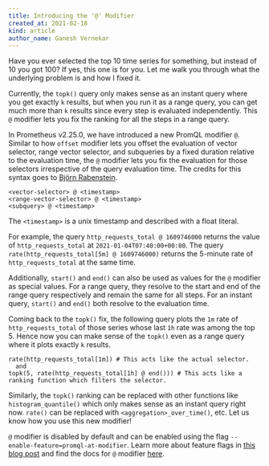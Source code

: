 ```yaml
---
title: Introducing the '@' Modifier
created_at: 2021-02-18
kind: article
author_name: Ganesh Vernekar
---
```


Have you ever selected the top 10 time series for something, but instead of 10 you got 100? If yes, this one is for you. Let me walk you through what the underlying problem is and how I fixed it.

Currently, the `topk()` query only makes sense as an instant query where you get exactly `k` results, but when you run it as a range query, you can get much more than `k` results since every step is evaluated independently. This `@` modifier lets you fix the ranking for all the steps in a range query.

In Prometheus v2.25.0, we have introduced a new PromQL modifier `@`. Similar to how `offset` modifier lets you offset the evaluation of vector selector, range vector selector, and subqueries by a fixed duration relative to the evaluation time, the `@` modifier lets you fix the evaluation for those selectors irrespective of the query evaluation time. The credits for this syntax goes to [Björn Rabenstein](https://github.com/beorn7/).

    <vector-selector> @ <timestamp>
    <range-vector-selector> @ <timestamp>
    <subquery> @ <timestamp>

The `<timestamp>` is a unix timestamp and described with a float literal.

<!-- more -->

For example, the query `http_requests_total @ 1609746000` returns the value of `http_requests_total` at `2021-01-04T07:40:00+00:00`. The query `rate(http_requests_total[5m] @ 1609746000)` returns the 5-minute rate of `http_requests_total` at the same time.

Additionally, `start()` and `end()` can also be used as values for the `@` modifier as special values. For a range query, they resolve to the start and end of the range query respectively and remain the same for all steps. For an instant query, `start()` and `end()` both resolve to the evaluation time.

Coming back to the `topk()` fix, the following query plots the `1m` rate of `http_requests_total` of those series whose last `1h` rate was among the top 5. Hence now you can make sense of the `topk()` even as a range query where it plots exactly `k` results.

    rate(http_requests_total[1m]) # This acts like the actual selector.
      and
    topk(5, rate(http_requests_total[1h] @ end())) # This acts like a ranking function which filters the selector.

Similarly, the `topk()` ranking can be replaced with other functions like `histogram_quantile()` which only makes sense as an instant query right now. `rate()` can be replaced with `<aggregation>_over_time()`, etc. Let us know how you use this new modifier!

`@` modifier is disabled by default and can be enabled using the flag `--enable-feature=promql-at-modifier`. Learn more about feature flags in [this blog post](https://prometheus.io/blog/2021/02/17/introducing-feature-flags/) and find the docs for `@` modifier [here](https://prometheus.io/docs/prometheus/latest/querying/basics/#modifier).
